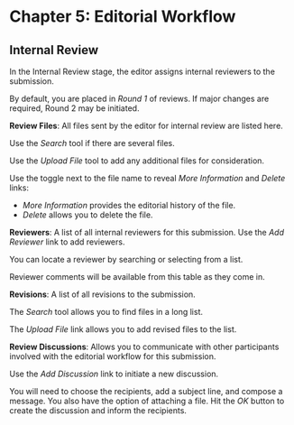 # Chapter 5: Editorial Workflow
## Internal Review

In the Internal Review stage, the editor assigns internal reviewers to the submission.

By default, you are placed in *Round 1* of reviews. If major changes are required, Round 2 may be initiated.

**Review Files**: All files sent by the editor for internal review are listed here.

Use the *Search* tool if there are several files.

Use the *Upload File* tool to add any additional files for consideration.

Use the toggle next to the file name to reveal *More Information* and *Delete* links:

* *More Information* provides the editorial history of the file.
* *Delete* allows you to delete the file.

**Reviewers**: A list of all internal reviewers for this submission. Use the *Add Reviewer* link to add reviewers. 

You can locate a reviewer by searching or selecting from a list.

Reviewer comments will be available from this table as they come in.

**Revisions**: A list of all revisions to the submission. 

The *Search* tool allows you to find files in a long list.

The *Upload File* link allows you to add revised files to the list.

**Review Discussions**: Allows you to communicate with other participants involved with the editorial workflow for this submission.

Use the *Add Discussion* link to initiate a new discussion.

You will need to choose the recipients, add a subject line, and compose a message. You also have the option of attaching a file. Hit the *OK* button to create the discussion and inform the recipients.





